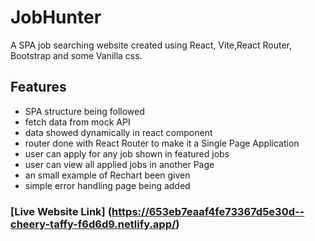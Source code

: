# JobHunter

A SPA job searching website created using React, Vite,React Router, Bootstrap and some Vanilla css.

## Features

- SPA structure being followed
- fetch data from mock API 
- data showed dynamically in react component
- router done with React Router to make it a Single Page Application
- user can apply for any job shown in featured jobs
- user can view all applied jobs in another Page
- an small example of Rechart been given
- simple error handling page being added 

### [Live Website Link] (https://653eb7eaaf4fe73367d5e30d--cheery-taffy-f6d6d9.netlify.app/)
